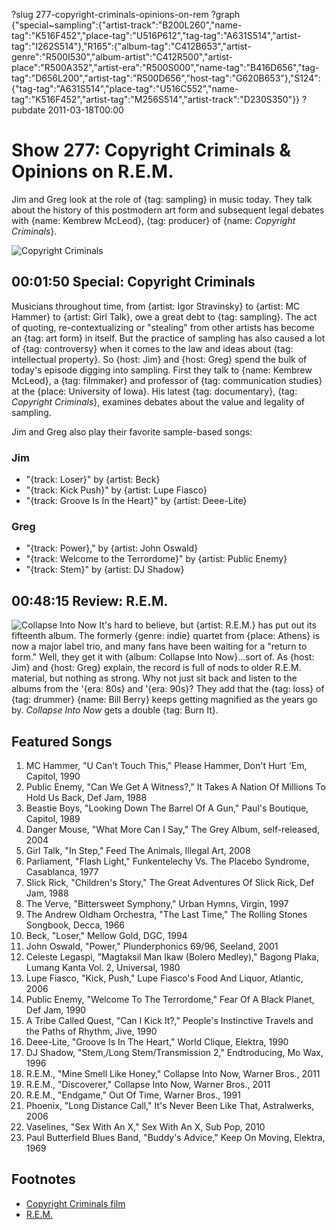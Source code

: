 ?slug 277-copyright-criminals-opinions-on-rem
?graph {"special~sampling":{"artist-track":"B200L260","name-tag":"K516F452","place-tag":"U516P612","tag-tag":"A631S514","artist-tag":"I262S514"},"R165":{"album-tag":"C412B653","artist-genre":"R500I530","album-artist":"C412R500","artist-place":"R500A352","artist-era":"R500S000","name-tag":"B416D656","tag-tag":"D656L200","artist-tag":"R500D656","host-tag":"G620B653"},"S124":{"tag-tag":"A631S514","place-tag":"U516C552","name-tag":"K516F452","artist-tag":"M256S514","artist-track":"D230S350"}}
?pubdate 2011-03-18T00:00

# Show 277: Copyright Criminals & Opinions on R.E.M.
Jim and Greg look at the role of {tag: sampling} in music today. They talk about the history of this postmodern art form and subsequent legal debates with {name: Kembrew McLeod}, {tag: producer} of {name: *Copyright Criminals*}. 

![Copyright Criminals](http://static.soundopinions.org/images/2011/sampling.jpg)


## 00:01:50 Special: Copyright Criminals
Musicians throughout time, from {artist: Igor Stravinsky} to {artist: MC Hammer} to {artist: Girl Talk}, owe a great debt to {tag: sampling}. The act of quoting, re-contextualizing or "stealing" from other artists has become an {tag: art form} in itself. But the practice of sampling has also caused a lot of {tag: controversy} when it comes to the law and ideas about {tag: intellectual property}. So {host: Jim} and {host: Greg} spend the bulk of today's episode digging into sampling. First they talk to {name: Kembrew McLeod}, a {tag: filmmaker} and professor of {tag: communication studies} at the {place: University of Iowa}. His latest {tag: documentary}, {tag: *Copyright Criminals*}, examines debates about the value and legality of sampling. 

Jim and Greg also play their favorite sample-based songs:

### Jim
- "{track: Loser}" by {artist: Beck}
- "{track: Kick Push}" by {artist: Lupe Fiasco}
- "{track: Groove Is In the Heart}" by {artist: Deee-Lite}

### Greg
- "{track: Power}," by {artist: John Oswald}
- "{track: Welcome to the Terrordome}" by {artist: Public Enemy}
- "{track: Stem}" by {artist: DJ Shadow}

## 00:48:15 Review: R.E.M.
![Collapse Into Now](http://is4.mzstatic.com/image/thumb/Music49/v4/f0/db/a5/f0dba5e5-0e3d-15cf-fcf1-6cbc47855fde/source/600x600bb.jpg "311145/1095594828")
It's hard to believe, but {artist: R.E.M.} has put out its fifteenth album. The formerly {genre: indie} quartet from {place: Athens} is now a major label trio, and many fans have been waiting for a "return to form." Well, they get it with {album: Collapse Into Now}...sort of. As {host: Jim} and {host: Greg} explain, the record is full of nods to older R.E.M. material, but nothing as strong. Why not just sit back and listen to the albums from the '{era: 80s} and '{era: 90s}? They add that the {tag: loss} of {tag: drummer} {name: Bill Berry} keeps getting magnified as the years go by. *Collapse Into Now* gets a double {tag: Burn It}.

## Featured Songs
1. MC Hammer, "U Can't Touch This," Please Hammer, Don't Hurt 'Em, Capitol, 1990
2. Public Enemy, "Can We Get A Witness?," It Takes A Nation Of Millions To Hold Us Back, Def Jam, 1988
3. Beastie Boys, "Looking Down The Barrel Of A Gun," Paul's Boutique, Capitol, 1989
4. Danger Mouse, "What More Can I Say," The Grey Album, self-released, 2004
5. Girl Talk, "In Step," Feed The Animals, Illegal Art, 2008
6. Parliament, "Flash Light," Funkentelechy Vs. The Placebo Syndrome, Casablanca, 1977
7. Slick Rick, "Children's Story," The Great Adventures Of Slick Rick, Def Jam, 1988
8. The Verve, "Bittersweet Symphony," Urban Hymns, Virgin, 1997
9. The Andrew Oldham Orchestra, "The Last Time," The Rolling Stones Songbook, Decca, 1966
10. Beck, "Loser," Mellow Gold, DGC, 1994
11. John Oswald, "Power," Plunderphonics 69/96, Seeland, 2001
12. Celeste Legaspi, "Magtaksil Man Ikaw (Bolero Medley)," Bagong Plaka, Lumang Kanta Vol. 2, Universal, 1980
13. Lupe Fiasco, "Kick, Push," Lupe Fiasco's Food And Liquor, Atlantic, 2006
14. Public Enemy, "Welcome To The Terrordome," Fear Of A Black Planet, Def Jam, 1990
15. A Tribe Called Quest, "Can I Kick It?," People's Instinctive Travels and the Paths of Rhythm, Jive, 1990
16. Deee-Lite, "Groove Is In The Heart," World Clique, Elektra, 1990
17. DJ Shadow, "Stem,/Long Stem/Transmission 2," Endtroducing, Mo Wax, 1996
18. R.E.M., "Mine Smell Like Honey," Collapse Into Now, Warner Bros., 2011
19. R.E.M., "Discoverer," Collapse Into Now, Warner Bros., 2011
20. R.E.M., "Endgame," Out Of Time, Warner Bros., 1991
21. Phoenix, "Long Distance Call," It's Never Been Like That, Astralwerks, 2006
22. Vaselines, "Sex With An X," Sex With An X, Sub Pop, 2010
23. Paul Butterfield Blues Band, "Buddy's Advice," Keep On Moving, Elektra, 1969

## Footnotes
- [Copyright Criminals film](https://www.youtube.com/watch?v=tIoR3PYpduo)
- [R.E.M.](http://remhq.com/index.php)
